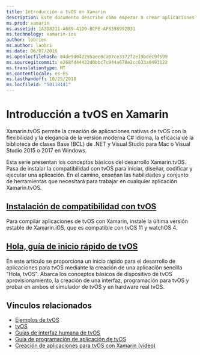 ```yaml
---
title: Introducción a tvOS en Xamarin
description: Este documento describe cómo empezar a crear aplicaciones de tvOS con Xamarin. Vincula a una guía de instalación y una guía de inicio rápido.
ms.prod: xamarin
ms.assetid: 1A3D8211-A689-41D9-BCFE-AF8398992031
ms.technology: xamarin-ios
author: lobrien
ms.author: laobri
ms.date: 06/07/2016
ms.openlocfilehash: 84de9d042295aee8ca07ce3372f2e19bdec9f599
ms.sourcegitcommit: e268fd44422d0bbc7c944a678e2cc633a0493122
ms.translationtype: MT
ms.contentlocale: es-ES
ms.lasthandoff: 10/25/2018
ms.locfileid: "50118141"
---
```

# <a name="getting-started-with-tvos-in-xamarin"></a>Introducción a tvOS en Xamarin

Xamarin.tvOS permite la creación de aplicaciones nativas de tvOS con la flexibilidad y la elegancia de la versión moderna C# idioma, la eficacia de la biblioteca de clases Base (BCL) de .NET y Visual Studio para Mac o Visual Studio 2015 o 2017 en Windows.

Esta serie presentan los conceptos básicos del desarrollo Xamarin.tvOS. Pasa de instalar la compatibilidad con tvOS para iniciar, diseñar, codificar y ejecutar una aplicación. En el camino, enseñan las habilidades y conjunto de herramientas que necesitará para trabajar en cualquier aplicación Xamarin.tvOS.

## <a name="installing-tvos-supportiostvosget-startedinstallationmd"></a>[Instalación de compatibilidad con tvOS](~/ios/tvos/get-started/installation.md)

Para compilar aplicaciones de tvOS con Xamarin, instale la última versión estable de Xamarin.iOS, que es compatible con tvOS 11 y watchOS 4.

## <a name="hello-tvos-quick-start-guideiostvosget-startedhello-tvosmd"></a>[Hola, guía de inicio rápido de tvOS](~/ios/tvos/get-started/hello-tvos.md)

En este artículo se proporciona un inicio rápido para el desarrollo de aplicaciones para tvOS mediante la creación de una aplicación sencilla "Hola, tvOS". Abarca los conceptos básicos de dispositivo de tvOS aprovisionamiento, la creación de una interfaz, programación para tvOS y probar en ambos el simulador de tvOS y en hardware real tvOS.


## <a name="related-links"></a>Vínculos relacionados

- [Ejemplos de tvOS](https://developer.xamarin.com/samples/tvos/all/)
- [tvOS](https://developer.apple.com/tvos/)
- [Guías de interfaz humana de tvOS](https://developer.apple.com/tvos/human-interface-guidelines/)
- [Guía de programación de aplicación de tvOS](https://developer.apple.com/library/prerelease/tvos/documentation/General/Conceptual/AppleTV_PG/)
- [Creación de aplicaciones para tvOS con Xamarin (vídeo)](https://university.xamarin.com/lightninglectures/tvos-with-xamarin)
